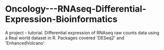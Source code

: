 # Oncology---RNAseq-Differential-Expression-Bioinformatics
A project - tutorial. Differential expression of RNAseq raw counts data using a Real world dataset in R. Packages covered 'DESeq2' and 'EnhancedVolcano'
